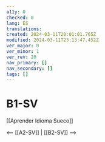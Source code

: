 ```yaml
---
a11y: 0
checked: 0
lang: ES
translations: 
created: 2024-03-11T20:01:01.765Z
modified: 2024-03-11T23:13:47.452Z
ver_major: 0
ver_minor: 1
ver_rev: 20
nav_primary: []
nav_secondary: []
tags: []
---
```

# B1-SV

[[Aprender Idioma Sueco]]

<-- [[A2-SV]] | [[B2-SV]] -->